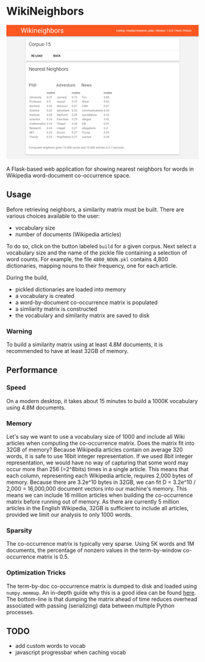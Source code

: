 # WikiNeighbors

![Example Screenshot](example.png)

A Flask-based web application for showing nearest neighbors for words in Wikipedia word-document co-occurrence space. 

## Usage

Before retrieving neighbors, a similarity matrix must be built.
There are various choices available to the user:
* vocabulary size
* number of documents (Wikipedia articles)

To do so, click on the button labeled `build` for a given corpus.
Next select a vocabulary size and the name of the pickle file containing a selection of word counts.
For example, the file `4800_NOUN.pkl` contains 4,800 dictionaries, mapping nouns to their frequency, one for each article.

During the build,
* pickled dictionaries are loaded into memory
* a vocabulary is created
* a word-by-document co-occurrence matrix is populated 
* a similarity matrix is constructed
* the vocabulary and similarity matrix are saved to disk 

### Warning

To build a similarity matrix using at least 4.8M documents, it is recommended to have at least 32GB of memory.

## Performance

### Speed

On a modern desktop, it takes about 15 minutes to build a 1000K vocabulary using 4.8M documents. 

### Memory

Let's say we want to use a vocabulary size of 1000 and include all Wiki articles when computing the co-occurrence matrix.
Does the matrix fit into 32GB of memory?
Because Wikipedia articles contain on average 320 words, it is safe to use 16bit integer representation.
If we used 8bit integer representation, we would have no way of capturing that some word may occur more than 256 (=2^8bits) times in a single article.
This means that each column, representing each Wikipedia article, requires 2,000 bytes of memory. 
Because there are 3.2e^10 bytes in 32GB, we can fit D = 3.2e^10 / 2,000 = 16,000,000 document vectors into our machine's memory. 
This means we can include 16 million articles when building the co-occurrence matrix before running out of memory.
As there are currently 5 million articles in the English Wikipedia, 32GB is sufficient to include all articles, provided we limit our analysis to only 1000 words.

### Sparsity

The co-occurrence matrix is typically very sparse. Using 5K words and 1M documents, 
the percentage of nonzero values in the term-by-window co-occurrence matrix is 0.5.

### Optimization Tricks

The term-by-doc co-occurrence matrix is dumped to disk and loaded using `numpy.memmap`.
An in-depth guide why this is a good idea can be found [here](https://joblib.readthedocs.io/en/latest/auto_examples/parallel_memmap.html).
The bottom-line is that dumping the matrix ahead of time reduces overhead associated with passing (serializing) data between multiple Python processes.  


## TODO

* add custom words to vocab
* javascript progressbar when caching vocab
